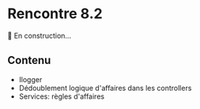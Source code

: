 # Rencontre 8.2

🚧 En construction...

## Contenu
- Ilogger    
- Dédoublement logique d'affaires dans les controllers 
- Services: règles d'affaires 
